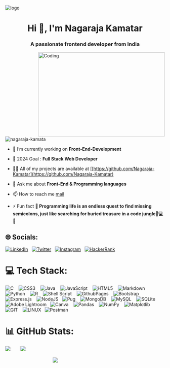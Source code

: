 ![logo](https://142972.fs1.hubspotusercontent-na1.net/hubfs/142972/Blog_CybersecurityStatistics_BlogHero_202206_V2.png)


<h1 align="center">Hi 👋, I'm  Nagaraja Kamatar</h1>
<h3 align="center">A passionate frontend developer from India</h3>
<img align="right" alt="Coding" height="265" width="400" src="https://media.tenor.com/C9qukZqPPS4AAAAC/coding-typing.gif">

<p align="left"> <img src="https://komarev.com/ghpvc/?username=nagaraja-kamata&label=Profile%20views&color=0e75b6&style=flat" alt="nagaraja-kamata" /> </p>

- 🔭 I’m currently working on **Front-End-Development**

- 🔭 2024 Goal : **Full Stack Web Developer**

- 👨‍💻 All of my projects are available at [[https://github.com/Nagaraja-Kamatar](https://github.com/Nagaraja-Kamatar)

- 💬 Ask me about **Front-End & Programming languages**

- 📫 How to reach me [mail](nagarajakamatar24@gmail.com)


- ⚡ Fun fact **🚀 Programming life is an endless quest to find missing semicolons, just like searching for buried treasure in a code jungle🌴💻😅**


## 🌐 Socials:
[![LinkedIn](https://img.shields.io/badge/LinkedIn-%230077B5.svg?logo=linkedin&logoColor=white)](https://linkedin.com/in/prajwal-r-honnhalli-7aa516280) &nbsp; [![Twitter](https://img.shields.io/badge/Twitter-%231DA1F2.svg?logo=Twitter&logoColor=white)](https://twitter.com/@prajwalhon22979) &nbsp; [![Instagram](https://img.shields.io/badge/Instagram-%23E4405F.svg?logo=Instagram&logoColor=white)](https://instagram.com/__prajwal_r_honnihalli)  &nbsp; [![HackerRank](https://img.shields.io/badge/HackerRank-%231DA1F2.svg?logo=hackerrank&logoColor=white)](https://www.hackerrank.com/@prajwalrhonniha1)



# 💻 Tech Stack:
![C](https://img.shields.io/badge/c-%2300599C.svg?style=flat&logo=c&logoColor=white) &nbsp;&nbsp; ![CSS3](https://img.shields.io/badge/css3-%231572B6.svg?style=flat&logo=css3&logoColor=white) &nbsp;&nbsp; ![Java](https://img.shields.io/badge/java-%23ED8B00.svg?style=flat&logo=openjdk&logoColor=white) &nbsp;&nbsp; ![JavaScript](https://img.shields.io/badge/javascript-%23323330.svg?style=flat&logo=javascript&logoColor=%23F7DF1E) &nbsp;&nbsp; ![HTML5](https://img.shields.io/badge/html5-%23E34F26.svg?style=flat&logo=html5&logoColor=white) &nbsp;&nbsp; ![Markdown](https://img.shields.io/badge/markdown-%23000000.svg?style=flat&logo=markdown&logoColor=white) &nbsp;&nbsp; ![Python](https://img.shields.io/badge/python-3670A0?style=flat&logo=python&logoColor=ffdd54) &nbsp;&nbsp; ![R](https://img.shields.io/badge/r-%23276DC3.svg?style=flat&logo=r&logoColor=white) &nbsp;&nbsp; ![Shell Script](https://img.shields.io/badge/shell_script-%23121011.svg?style=flat&logo=gnu-bash&logoColor=white) &nbsp;&nbsp; ![GithubPages](https://img.shields.io/badge/github%20pages-121013?style=flat&logo=github&logoColor=white) &nbsp;&nbsp; ![Bootstrap](https://img.shields.io/badge/bootstrap-%238511FA.svg?style=flat&logo=bootstrap&logoColor=white)  &nbsp;&nbsp;![Express.js](https://img.shields.io/badge/express.js-%23404d59.svg?style=flat&logo=express&logoColor=%2361DAFB) &nbsp;&nbsp; ![NodeJS](https://img.shields.io/badge/node.js-6DA55F?style=flat&logo=node.js&logoColor=white)  &nbsp;&nbsp;![Pug](https://img.shields.io/badge/Pug-FFF?style=flat&logo=pug&logoColor=A86454) &nbsp;&nbsp; ![MongoDB](https://img.shields.io/badge/MongoDB-%234ea94b.svg?style=flat&logo=mongodb&logoColor=white) &nbsp;&nbsp; ![MySQL](https://img.shields.io/badge/mysql-%2300000f.svg?style=flat&logo=mysql&logoColor=white) &nbsp;&nbsp; ![SQLite](https://img.shields.io/badge/sqlite-%2307405e.svg?style=flat&logo=sqlite&logoColor=white)  &nbsp;&nbsp;![Adobe Lightroom](https://img.shields.io/badge/Adobe%20Lightroom-31A8FF.svg?style=flat&logo=Adobe%20Lightroom&logoColor=white)  &nbsp;&nbsp;![Canva](https://img.shields.io/badge/Canva-%2300C4CC.svg?style=flat&logo=Canva&logoColor=white) &nbsp;&nbsp; ![Pandas](https://img.shields.io/badge/pandas-%23150458.svg?style=flat&logo=pandas&logoColor=white) &nbsp;&nbsp; ![NumPy](https://img.shields.io/badge/numpy-%23013243.svg?style=flat&logo=numpy&logoColor=white) &nbsp;&nbsp; ![Matplotlib](https://img.shields.io/badge/Matplotlib-%23ffffff.svg?style=flat&logo=Matplotlib&logoColor=black) &nbsp;&nbsp; ![GIT](https://img.shields.io/badge/Git-fc6d26?style=flat&logo=git&logoColor=white) &nbsp;&nbsp; ![LINUX](https://img.shields.io/badge/Linux-FCC624?style=flat&logo=linux&logoColor=black)  &nbsp;&nbsp;![Postman](https://img.shields.io/badge/Postman-FF6C37?style=flat&logo=postman&logoColor=white)

# 📊 GitHub Stats:
![](https://github-readme-stats.vercel.app/api/top-langs/?username=nagaraja-kamata&theme=dark&hide_border=false&include_all_commits=true&count_private=false&layout=compact) &nbsp;&nbsp;&nbsp;&nbsp;&nbsp;&nbsp;
![](https://github-readme-streak-stats.herokuapp.com/?usernagaraja-kamata=nagaraja-kamatatheme=dark&hide_border=false)<br/><br/>
&nbsp;&nbsp;&nbsp;&nbsp;&nbsp;&nbsp;&nbsp;&nbsp;&nbsp;&nbsp;&nbsp;&nbsp;&nbsp;&nbsp;&nbsp;&nbsp;&nbsp;&nbsp;&nbsp;&nbsp;&nbsp;&nbsp;&nbsp;&nbsp;&nbsp;&nbsp;&nbsp;&nbsp;&nbsp;&nbsp;&nbsp;&nbsp;&nbsp;&nbsp;&nbsp;&nbsp;&nbsp;&nbsp;![](https://github-readme-stats.vercel.app/api?username=nagaraja-kamata&theme=dark&hide_border=false&include_all_commits=true&count_private=false)<br/>

